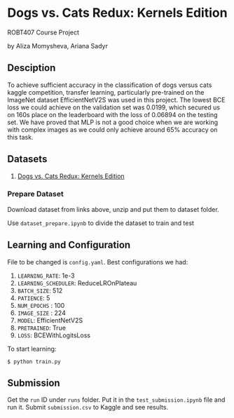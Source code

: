 # Dogs vs. Cats Redux: Kernels Edition

ROBT407 Course Project

by Aliza Momysheva, Ariana Sadyr

## Desciption

To achieve sufficient accuracy in the classification of dogs versus cats kaggle competition, transfer learning, particularly pre-trained on the ImageNet dataset EfficientNetV2S was used in this project. The lowest BCE loss we could achieve on the validation set was 0.0199, which secured us on 160s place on the leaderboard with the loss of 0.06894 on the testing set. We have proved that MLP is not a good choice when we are working with complex images as we could only achieve around 65% accuracy on this task.

## Datasets

1. [Dogs vs. Cats Redux: Kernels Edition](https://www.kaggle.com/competitions/dogs-vs-cats-redux-kernels-edition/overview)

### Prepare Dataset

Download dataset from links above, unzip and put them to dataset folder.

Use `dataset_prepare.ipynb` to divide the dataset to train and test

## Learning and Configuration

File to be changed is `config.yaml`. Best configurations we had:

1. `LEARNING_RATE`: 1e-3
2. `LEARNING_SCHEDULER`: ReduceLROnPlateau
3. `BATCH_SIZE`: 512
4. `PATIENCE`: 5
5. `NUM_EPOCHS` : 100
6. `IMAGE_SIZE` : 224
7. `MODEL`: EfficientNetV2S
8. `PRETRAINED`: True
9. `LOSS`: BCEWithLogitsLoss

To start learning:

`$ python train.py`

## Submission

Get the `run` ID under `runs` folder. Put it in the `test_submission.ipynb` file and run it. Submit `submission.csv` to Kaggle and see results.
